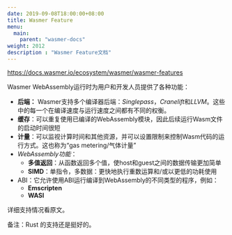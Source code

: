 ```yaml
---
date: 2019-09-08T18:00:00+08:00
title: Wasmer Feature
menu:
  main:
    parent: "wasmer-docs"
weight: 2012
description : "Wasmer Feature文档"
---
```


https://docs.wasmer.io/ecosystem/wasmer/wasmer-features

Wasmer WebAssembly运行时为用户和开发人员提供了各种功能：

- **后端：** Wasmer支持多个编译器后端：*Singlepass*，*Cranelift*和*LLVM*。这些中的每一个在编译速度与运行速度之间都有不同的权衡。
- **缓存**：可以重复使用已编译的WebAssembly模块，因此后续运行Wasm文件的启动时间很短
- **计量**：可以监视计算时间和其他资源，并可以设置限制来控制Wasm代码的运行方式。这也称为“gas metering/气体计量”
- *WebAssembly功能*：
	- **多值返回**：从函数返回多个值，使host和guest之间的数据传输更加简单
	- **SIMD**：单指令，多数据：更快地执行重数运算和/或以更低的功耗使用
- ABI：它允许使用ABI运行编译到WebAssembly的不同类型的程序，例如：
	- **Emscripten**
	- **WASI**

详细支持情况看原文。

备注：Rust 的支持还是挺好的。